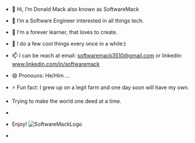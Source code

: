 - 👋 Hi, I’m Donald Mack also known as SoftwareMack
- 👀 I’m a Software Engineer interested in all things tech.
- 🌱 I'm a forever learner, that loves to create.
- 💞️ I do a few cool things every once in a while:)
- 📫 I can be reach at email: softwaremack3510@gmail.com  or linkedin: www.linkedin.com/in/softwaremack  
- 😄 Pronouns: He/Him ...
- ⚡ Fun fact: I grew up on a legit farm and one day soon will have my own.
-  Trying to make the world one deed at a time.
-  
-  Enjoy!
![SoftwareMackLogo](https://github.com/SoftwareMack/SoftwareMack/assets/142954704/92bba328-e438-4b16-972f-09732835aadf)

-  
<!---
SoftwareMack/SoftwareMack is a ✨ special ✨ repository because its `README.md` (this file) appears on your GitHub profile.
You can click the Preview link to take a look at your changes.
--->
